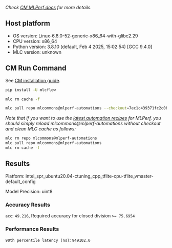 *Check [CM MLPerf docs](https://docs.mlcommons.org/inference) for more details.*

## Host platform

* OS version: Linux-6.8.0-52-generic-x86_64-with-glibc2.29
* CPU version: x86_64
* Python version: 3.8.10 (default, Feb  4 2025, 15:02:54) 
[GCC 9.4.0]
* MLC version: unknown

## CM Run Command

See [CM installation guide](https://docs.mlcommons.org/inference/install/).

```bash
pip install -U mlcflow

mlc rm cache -f

mlc pull repo mlcommons@mlperf-automations --checkout=7ec1c439371fc2c0b1cb5cc9a23d7b9973417ed9


```
*Note that if you want to use the [latest automation recipes](https://docs.mlcommons.org/inference) for MLPerf,
 you should simply reload mlcommons@mlperf-automations without checkout and clean MLC cache as follows:*

```bash
mlc rm repo mlcommons@mlperf-automations
mlc pull repo mlcommons@mlperf-automations
mlc rm cache -f

```

## Results

Platform: intel_spr_ubuntu20.04-ctuning_cpp_tflite-cpu-tflite_vmaster-default_config

Model Precision: uint8

### Accuracy Results 
`acc`: `49.216`, Required accuracy for closed division `>= 75.6954`

### Performance Results 
`90th percentile latency (ns)`: `949102.0`
